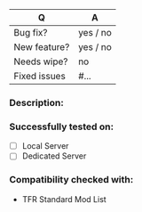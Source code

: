 | Q | A |
| --- | --- |
| Bug fix? | yes / no |
| New feature? | yes / no |
| Needs wipe? | no <!-- set to yes if save needs to be wiped to use new feature --> |
| Fixed issues | #... <!-- #-prefixed issue number(s), if any --> |

### Description:

<!--
Write short description about this pull request
by replacing this comment block
-->

### Successfully tested on:
- [ ] Local Server
- [ ] Dedicated Server

<!--
As soon as you've tested your feature on the listed environment you can check the checkbox.
It has to work without any issues and errors in your own tests.
Especially if you open a PR as WIP and not after you've fully finished your work, remember to update the states accordingly.
-->

### Compatibility checked with:
* TFR Standard Mod List

<!--
Add a list of Mods you've checked. This should only contain mods which really affect the feature.
So for a feature like e.g. "hint on entering a sector area" you don't list/test compatibility with RHS, ACE, Achilles, etc.
Also listing CBA isn't necessary, as it's a general dependency in Liberation.
-->
